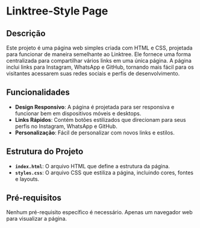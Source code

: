 # Linktree-Style Page

## Descrição

Este projeto é uma página web simples criada com HTML e CSS, projetada para funcionar de maneira semelhante ao Linktree. Ele fornece uma forma centralizada para compartilhar vários links em uma única página. A página inclui links para Instagram, WhatsApp e GitHub, tornando mais fácil para os visitantes acessarem suas redes sociais e perfis de desenvolvimento.

## Funcionalidades

- **Design Responsivo**: A página é projetada para ser responsiva e funcionar bem em dispositivos móveis e desktops.
- **Links Rápidos**: Contém botões estilizados que direcionam para seus perfis no Instagram, WhatsApp e GitHub.
- **Personalização**: Fácil de personalizar com novos links e estilos.

## Estrutura do Projeto

- **`index.html`**: O arquivo HTML que define a estrutura da página.
- **`styles.css`**: O arquivo CSS que estiliza a página, incluindo cores, fontes e layouts.

## Pré-requisitos

Nenhum pré-requisito específico é necessário. Apenas um navegador web para visualizar a página.
